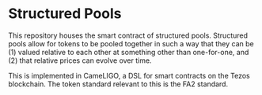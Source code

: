 # Structured Pools

This repository houses the smart contract of structured pools.
Structured pools allow for tokens to be pooled together in such a way that they can be (1) valued relative to each other at something other than one-for-one, and (2) that relative prices can evolve over time.

This is implemented in CameLIGO, a DSL for smart contracts on the Tezos blockchain. The token standard relevant to this is the FA2 standard.